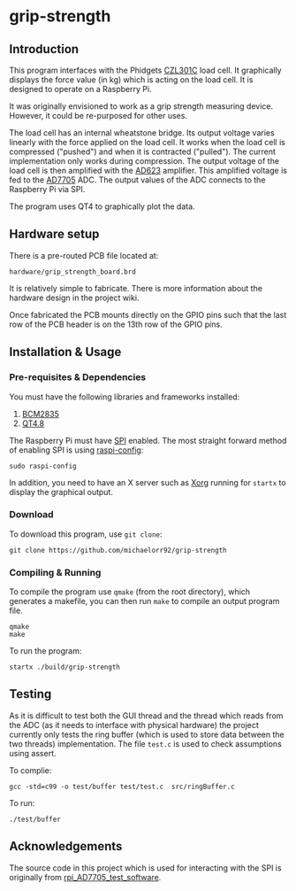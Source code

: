 # grip-strength

## Introduction

This program interfaces with the Phidgets [CZL301C](http://www.phidgets.com/products.php?product_id=3138) load cell. It graphically displays the force value (in kg) which is acting on the load cell. It is designed to operate on a Raspberry Pi.

It was originally envisioned to work as a grip strength measuring device. However, it could be re-purposed for other uses.

The load cell has an internal wheatstone bridge. Its output voltage varies linearly with the force applied on the load cell. It works when the load cell is compressed ("pushed") and when it is contracted ("pulled"). The current implementation only works during compression. The output voltage of the load cell is then amplified with the [AD623](http://docs-europe.electrocomponents.com/webdocs/10d9/0900766b810d9003.pdf) amplifier. This amplified voltage is fed to the [AD7705](http://docs-europe.electrocomponents.com/webdocs/077f/0900766b8077ff32.pdf) ADC. The output values of the ADC connects to the Raspberry Pi via SPI.

The program uses QT4 to graphically plot the data.

## Hardware setup

There is a pre-routed PCB file located at:

```
hardware/grip_strength_board.brd
```

It is relatively simple to fabricate. There is more information about the hardware design in the project wiki.

Once fabricated the PCB mounts directly on the GPIO pins such that the last row of the PCB header is on the 13th row of the GPIO pins.

## Installation & Usage

### Pre-requisites & Dependencies

You must have the following libraries and frameworks installed:

1. [BCM2835](http://www.airspayce.com/mikem/bcm2835/)
2. [QT4.8](http://doc.qt.io/qt-4.8/installation.html)

The Raspberry Pi must have [SPI](https://www.raspberrypi.org/documentation/hardware/raspberrypi/spi/README.md) enabled. The most straight forward method of enabling SPI is using [raspi-config](https://www.raspberrypi.org/documentation/configuration/raspi-config.md):

```
sudo raspi-config
```

In addition, you need to have an X server such as [Xorg](https://www.x.org/wiki/) running for `startx` to display the graphical output.

### Download

To download this program, use `git clone`:

```
git clone https://github.com/michaelorr92/grip-strength
```

### Compiling & Running

To compile the program use `qmake` (from the root directory), which generates a makefile, you can then run `make` to compile an output program file.

```
qmake
make
```

To run the program:

```
startx ./build/grip-strength
```

## Testing

As it is difficult to test both the GUI thread and the thread which reads from the ADC (as it needs to interface with physical hardware) the project currently only tests the ring buffer (which is used to store data between the two threads) implementation. The file `test.c` is used to check assumptions using assert.

To complie:

```
gcc -std=c99 -o test/buffer test/test.c  src/ringBuffer.c
```

To run:

```
./test/buffer
```


## Acknowledgements

The source code in this project which is used for interacting with the SPI is originally from [rpi_AD7705_test_software](https://github.com/berndporr/rpi_AD7705_test_software).

